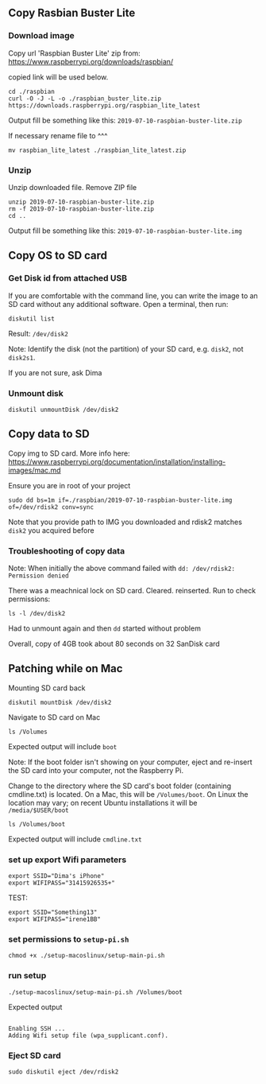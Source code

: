 
## Copy Rasbian Buster Lite

### Download image

Copy url 'Raspbian Buster Lite' zip from: https://www.raspberrypi.org/downloads/raspbian/

copied link will be used below.

```
cd ./raspbian
curl -O -J -L -o ./raspbian_buster_lite.zip https://downloads.raspberrypi.org/raspbian_lite_latest
```

Output fill be something like this: `2019-07-10-raspbian-buster-lite.zip`

If necessary rename file to ^^^

```
mv raspbian_lite_latest ./raspbian_lite_latest.zip
```

### Unzip

Unzip downloaded file. Remove ZIP file

```
unzip 2019-07-10-raspbian-buster-lite.zip
rm -f 2019-07-10-raspbian-buster-lite.zip 
cd ..
```

Output fill be something like this: `2019-07-10-raspbian-buster-lite.img`


## Copy OS to SD card

### Get Disk id from attached USB

If you are comfortable with the command line, you can write the image to an SD card without any additional software. Open a terminal, then run:
```
diskutil list
```

Result: `/dev/disk2`

Note: Identify the disk (not the partition) of your SD card, e.g. `disk2`, not  `disk2s1`.

If you are not sure, ask Dima


### Unmount disk

```
diskutil unmountDisk /dev/disk2
```

## Copy data to SD

Copy img to SD card. More info here: https://www.raspberrypi.org/documentation/installation/installing-images/mac.md

Ensure you are in root of your project

```
sudo dd bs=1m if=./raspbian/2019-07-10-raspbian-buster-lite.img of=/dev/rdisk2 conv=sync
```

Note that you provide path to IMG you downloaded and rdisk2 matches `disk2` you acquired before

### Troubleshooting of copy data
Note: When initially the above command failed with `dd: /dev/rdisk2: Permission denied`

There was a meachnical lock on SD card. Cleared. reinserted. Run to check permissions:
```
ls -l /dev/disk2
```

Had to unmount again and then `dd` started without problem

Overall, copy of 4GB took about 80 seconds on 32 SanDisk card


## Patching while on Mac

Mounting SD card back
```
diskutil mountDisk /dev/disk2 
```

Navigate to SD card on Mac

```
ls /Volumes
```
Expected output will include `boot`

Note: If the boot folder isn't showing on your computer, eject and re-insert the SD card into your computer, not the Raspberry Pi.


Change to the directory where the SD card's boot folder (containing cmdline.txt) is located. On a Mac, this will be `/Volumes/boot`. On Linux the location may vary; on recent Ubuntu installations it will be `/media/$USER/boot`

```
ls /Volumes/boot
```
Expected output will include `cmdline.txt`

### set up export Wifi parameters

```
export SSID="Dima's iPhone"
export WIFIPASS="31415926535+"
```

TEST:

```
export SSID="Something13"
export WIFIPASS="irene1BB"
```

### set permissions to `setup-pi.sh`
```
chmod +x ./setup-macoslinux/setup-main-pi.sh
```

### run setup
```
./setup-macoslinux/setup-main-pi.sh /Volumes/boot
```

Expected output
```

Enabling SSH ...
Adding Wifi setup file (wpa_supplicant.conf).
```

### Eject SD card
```
sudo diskutil eject /dev/rdisk2
```